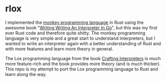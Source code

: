 # rlox

I implemented the [monkey programming language](https://github.com/nilskch/monkeylang/) in Rust using the awesome book
"[Writing Writing An Interpreter In Go](https://interpreterbook.com/)", but this was my first ever Rust code and therefore
quite shitty. The monkey programming language is very simple and a great start to understand interpreters, but I wanted
to write an interpreter again with a better understanding of Rust and with more features and learn more theory in general.

The Lox programming language from the book [Crafting Interpreters](https://craftinginterpreters.com/) is much more feature-rich
and the book provides more theory (and is much thicker). This repo is my attempt to port the Lox programming language to
Rust and learn along the way.
